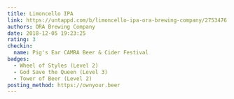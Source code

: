 ```yaml
---
title: Limoncello IPA
link: https://untappd.com/b/limoncello-ipa-ora-brewing-company/2753476
authors: ORA Brewing Company
date: 2018-12-05 19:23:25
rating: 3
checkin:
  name: Pig's Ear CAMRA Beer & Cider Festival
badges:
  - Wheel of Styles (Level 2)
  - God Save the Queen (Level 3)
  - Tower of Beer (Level 2)
posting_method: https://ownyour.beer
---
```


